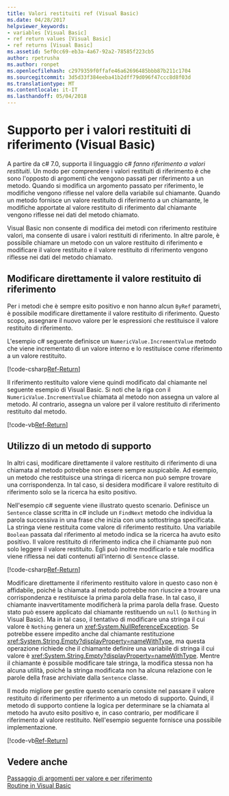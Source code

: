 ```yaml
---
title: Valori restituiti ref (Visual Basic)
ms.date: 04/28/2017
helpviewer_keywords:
- variables [Visual Basic]
- ref return values [Visual Basic]
- ref returns [Visual Basic]
ms.assetid: 5ef0cc69-eb3a-4a67-92a2-78585f223cb5
author: rpetrusha
ms.author: ronpet
ms.openlocfilehash: c2979359f0ffafe46a62696485bbb87b211c1704
ms.sourcegitcommit: 3d5d33f384eeba41b2dff79d096f47ccc8d8f03d
ms.translationtype: MT
ms.contentlocale: it-IT
ms.lasthandoff: 05/04/2018
---
```

# <a name="support-for-reference-return-values-visual-basic"></a>Supporto per i valori restituiti di riferimento (Visual Basic)

A partire da c# 7.0, supporta il linguaggio c# *fanno riferimento a valori restituiti*. Un modo per comprendere i valori restituiti di riferimento è che sono l'opposto di argomenti che vengono passati per riferimento a un metodo. Quando si modifica un argomento passato per riferimento, le modifiche vengono riflesse nel valore della variabile sul chiamante. Quando un metodo fornisce un valore restituito di riferimento a un chiamante, le modifiche apportate al valore restituito di riferimento dal chiamante vengono riflesse nei dati del metodo chiamato.

Visual Basic non consente di modifica dei metodi con riferimento restituire valori, ma consente di usare i valori restituiti di riferimento. In altre parole, è possibile chiamare un metodo con un valore restituito di riferimento e modificare il valore restituito e il valore restituito di riferimento vengono riflesse nei dati del metodo chiamato.

## <a name="modifying-the-ref-return-value-directly"></a>Modificare direttamente il valore restituito di riferimento

Per i metodi che è sempre esito positivo e non hanno alcun `ByRef` parametri, è possibile modificare direttamente il valore restituito di riferimento. Questo scopo, assegnare il nuovo valore per le espressioni che restituisce il valore restituito di riferimento. 

L'esempio c# seguente definisce un `NumericValue.IncrementValue` metodo che viene incrementato di un valore interno e lo restituisce come riferimento a un valore restituito. 

[!code-csharp[Ref-Return](../../../../../samples/snippets/visualbasic/programming-guide/language-features/procedures/ref-returns1.cs)]

Il riferimento restituito valore viene quindi modificato dal chiamante nel seguente esempio di Visual Basic. Si noti che la riga con il `NumericValue.IncrementValue` chiamata al metodo non assegna un valore al metodo. Al contrario, assegna un valore per il valore restituito di riferimento restituito dal metodo.

[!code-vb[Ref-Return](../../../../../samples/snippets/visualbasic/programming-guide/language-features/procedures/use-ref-returns1.vb)]

## <a name="using-a-helper-method"></a>Utilizzo di un metodo di supporto

In altri casi, modificare direttamente il valore restituito di riferimento di una chiamata al metodo potrebbe non essere sempre auspicabile. Ad esempio, un metodo che restituisce una stringa di ricerca non può sempre trovare una corrispondenza. In tal caso, si desidera modificare il valore restituito di riferimento solo se la ricerca ha esito positivo.

Nell'esempio c# seguente viene illustrato questo scenario. Definisce un `Sentence` classe scritta in c# include un `FindNext` metodo che individua la parola successiva in una frase che inizia con una sottostringa specificata. La stringa viene restituita come valore di riferimento restituito. Una variabile `Boolean` passata dal riferimento al metodo indica se la ricerca ha avuto esito positivo. Il valore restituito di riferimento indica che il chiamante può non solo leggere il valore restituito. Egli può inoltre modificarlo e tale modifica viene riflessa nei dati contenuti all'interno di `Sentence` classe.

[!code-csharp[Ref-Return](../../../../../samples/snippets/visualbasic/getting-started/ref-returns.cs)]

Modificare direttamente il riferimento restituito valore in questo caso non è affidabile, poiché la chiamata al metodo potrebbe non riuscire a trovare una corrispondenza e restituisce la prima parola della frase. In tal caso, il chiamante inavvertitamente modificherà la prima parola della frase. Questo stato può essere applicato dal chiamante restituendo un `null` (o `Nothing` in Visual Basic). Ma in tal caso, il tentativo di modificare una stringa il cui valore è `Nothing` genera un <xref:System.NullReferenceException>. Se potrebbe essere impedito anche dal chiamante restituzione <xref:System.String.Empty?displayProperty=nameWithType>, ma questa operazione richiede che il chiamante definire una variabile di stringa il cui valore è <xref:System.String.Empty?displayProperty=nameWithType>. Mentre il chiamante è possibile modificare tale stringa, la modifica stessa non ha alcuna utilità, poiché la stringa modificata non ha alcuna relazione con le parole della frase archiviate dalla `Sentence` classe.

Il modo migliore per gestire questo scenario consiste nel passare il valore restituito di riferimento per riferimento a un metodo di supporto. Quindi, il metodo di supporto contiene la logica per determinare se la chiamata al metodo ha avuto esito positivo e, in caso contrario, per modificare il riferimento al valore restituito. Nell'esempio seguente fornisce una possibile implementazione.

[!code-vb[Ref-Return](../../../../../samples/snippets/visualbasic/getting-started/ref-return-helper.vb#1)]

## <a name="see-also"></a>Vedere anche

[Passaggio di argomenti per valore e per riferimento](passing-arguments-by-value-and-by-reference.md)   
[Routine in Visual Basic](index.md)   


